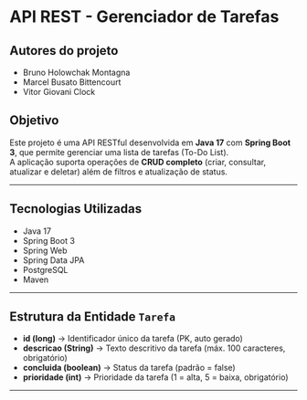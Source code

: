 # API REST - Gerenciador de Tarefas

## Autores do projeto
- Bruno Holowchak Montagna
- Marcel Busato Bittencourt
- Vitor Giovani Clock

## Objetivo
Este projeto é uma API RESTful desenvolvida em **Java 17** com **Spring Boot 3**, que permite gerenciar uma lista de tarefas (To-Do List).  
A aplicação suporta operações de **CRUD completo** (criar, consultar, atualizar e deletar) além de filtros e atualização de status.  

---

## Tecnologias Utilizadas
- Java 17  
- Spring Boot 3  
- Spring Web  
- Spring Data JPA  
- PostgreSQL  
- Maven  

---

## Estrutura da Entidade `Tarefa`
- **id (long)** → Identificador único da tarefa (PK, auto gerado)  
- **descricao (String)** → Texto descritivo da tarefa (máx. 100 caracteres, obrigatório)  
- **concluida (boolean)** → Status da tarefa (padrão = false)  
- **prioridade (int)** → Prioridade da tarefa (1 = alta, 5 = baixa, obrigatório)  

---

